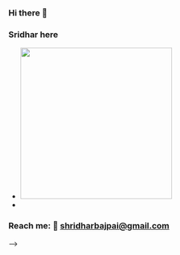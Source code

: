 ### Hi there 👋
### Sridhar here
- <img src="https://media.giphy.com/media/Z9WQLSrsQKH3uBbiXq/giphy.gif" height="300" />

-  
### Reach me: 🤔 shridharbajpai@gmail.com
-->
